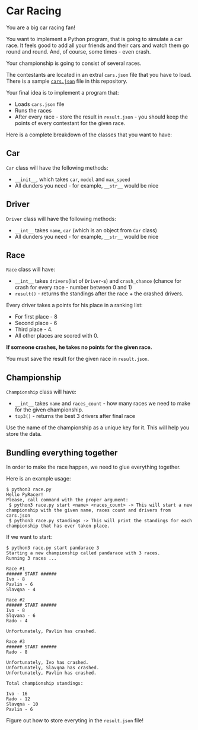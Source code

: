 # Car Racing

You are a big car racing fan!

You want to implement a Python program, that is going to simulate a car race. It feels good to add all your friends and their cars and watch them go round and round. And, of course, some times - even crash.

Your championship is going to consist of several races.

The contestants are located in an extral `cars.json` file that you have to load. There is a sample [`cars.json`](cars.json) file in this repository.

Your final idea is to implement a program that:

- Loads `cars.json` file
- Runs the races
- After every race - store the result in  `result.json` - you should keep the points of every contestant for the given race. 

Here is a complete breakdown of the classes that you want to have:

## Car

`Car` class will have the following methods:

- `__init__`, which takes `car`, `model` and `max_speed`
- All dunders you need - for example, `__str__` would be nice

## Driver

`Driver` class will have the following methods:

- `__int__` takes `name`, `car` (which is an object from `Car` class) 
- All dunders you need - for example, `__str__` would be nice

## Race

`Race` class will have:
- `__int__` takes `drivers`(list of `Driver`-s) and `crash_chance` (chance for crash for every race - number between 0 and 1)
- `result()` - returns the standings after the race + the crashed drivers.

Every driver takes a points for his place in a ranking list:

* For first place - 8
* Second place - 6
* Third place - 4.
* All other places are scored with 0.

**If someone crashes, he takes no points for the given race.**

You must save the result for the given race in `result.json`.

## Championship

`Championship` class will have:

- `__int__` takes `name` and `races_count` - how many races we need to make for the given championship. 
- `top3()` - returns the best 3 drivers after final race

Use the name of the championship as a unique key for it. This will help you store the data.

## Bundling everything together

In order to make the race happen, we need to glue everything together.

Here is an example usage:

```
$ python3 race.py
Hello PyRacer!
Please, call command with the proper argument:
 $ python3 race.py start <name> <races_count> -> This will start a new championship with the given name, races count and drivers from cars.json
 $ python3 race.py standings -> This will print the standings for each championship that has ever taken place.
```

If we want to start:

```
$ python3 race.py start pandarace 3
Starting a new championship called pandarace with 3 races.
Running 3 races ...

Race #1
###### START ######
Ivo - 8
Pavlin - 6
Slavqna - 4

Race #2
###### START ######
Ivo - 8
Slqvana - 6
Rado - 4

Unfortunately, Pavlin has crashed.

Race #3
###### START ######
Rado - 8

Unfortunately, Ivo has crashed.
Unfortunately, Slavqna has crashed.
Unfortunately, Pavlin has crashed.

Total championship standings:

Ivo - 16
Rado - 12
Slavqna - 10
Pavlin - 6
```

Figure out how to store everyting in the `result.json` file!

